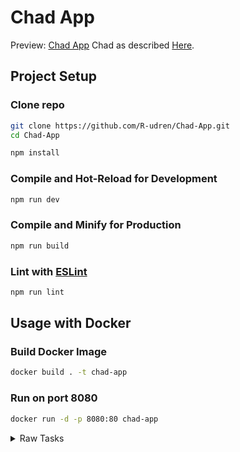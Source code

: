 # Chad App

Preview: [Chad App](https://chadapp.pages.dev/)
Chad as described [Here](https://en.wikipedia.org/wiki/Chad_(slang)).

## Project Setup

### Clone repo
```sh
git clone https://github.com/R-udren/Chad-App.git
cd Chad-App
```

```sh
npm install
```

### Compile and Hot-Reload for Development

```sh
npm run dev
```

### Compile and Minify for Production

```sh
npm run build
```

### Lint with [ESLint](https://eslint.org/)

```sh
npm run lint
```

## Usage with Docker

### Build Docker Image

```sh
docker build . -t chad-app
```

### Run on port 8080

```sh
docker run -d -p 8080:80 chad-app
```
<details>
  <summary>Raw Tasks</summary>

#### Task 1

Izveidot pamata HTML tīmekļa vietnes struktūru ar galveno sadaļu, galveni, kājeni, navigācijas izvēlni un dažiem
vienkāršiem elementiem.

* Galvene (`<header>`):
    * Pievieno galveni ar vietnes nosaukumu un navigācijas izvēlni, kas sastāv no saitēm uz **“Home”**, **“About”**, un
      **“Contact”** sadaļām.
* Galvenā sadaļa (`<main>`):
    * Izveido galveno sadaļu ar vienu vai diviem virsrakstiem (`<h1>`, `<h2>`), īsu tekstu (`<p>`), un vienu
      attēlu (`<img>`).
* Sānu josla (`<aside>`):
    * Pievieno sānu joslu ar īsu tekstu vai papildu informāciju, piemēram, saistītu rakstu sarakstu.
* Kājene (`<footer>`):
    * Izveido kājeni ar pamatinformāciju, piemēram, autortiesību paziņojumu, un sociālo tīklu saites.
* Piešķir stilu ar CSS (pēc izvēles):
    * Vari pievienot pamata CSS, lai stilizētu galveni, navigācijas joslu, galveno saturu, sānu joslu un kājeni. To var
      izdarīt vai nu pašā HTML failā, izmantojot `<style>`, vai izveidojot atsevišķu CSS failu.

#### Task 2

Uzdevums: Izveidot vienkāršu portfolio mājaslapu, izmantojot tikai HTML un CSS. Lapā jāiekļauj sadaļas par sevi,
prasmēm, projektu saraksts un kontaktinformācija.

* Izmanto HTML5 semantiskos elementus (`<header>`, `<nav>`, `<section>`, `<article>`, `<footer>`, utt.).

* Sadaļas:
    * Galvene (**Header**) ar tavu vārdu un navigācijas izvēlni.
    * Par mani (**About Me**) sadaļa, kurā ir īss apraksts par tevi, iespējams, ar tavu fotoattēlu.
    * Prasmes (**Skills**) sadaļa, kurā ir saraksts ar tavām prasmēm (izmanto CSS, lai prasmes attēlotu grafiski,
      piemēram,
      progress bar vai zvaigznes).
    * Projekti (**Projects**) sadaļa, kurā ir saraksts ar taviem projektiem. Katram projektam jābūt atsevišķam blokam ar
      nosaukumu, īsu aprakstu un saiti uz projektu.
    * Kontakti (**Contact**) sadaļa ar saziņas formu vai sociālo tīklu saitēm.
* Atbilstoša responsivitāte, lai lapa izskatītos labi gan uz lieliem, gan uz maziem ekrāniem (izmanto CSS media
  queries).
* Dizains:
    * Izmanto **Google Fonts**, lai pievienotu pielāgotus fontus.
    * Veido vienotu krāsu shēmu (vismaz divas galvenās krāsas).
    * Izmanto CSS pārveides un pārejas (`transform`, `transition`), lai pievienotu interaktīvus efektus (piemēram,
      mainās
      krāsa, kad kursors uzbrauc uz elementa).
    * Nodrošini, ka attēli un fonti ir pielāgoti dažādu ierīču izmēriem.

#### Task 3

Uzdevums: Karte (Card) ar hover efektiem

Izveido stilizētu kartiņu (card) izkārtojumu, kas mainās, kad lietotājs uz tās uzbrauc ar peli (hover efekti). Uzdevums
ir paredzēts, lai praktizētu CSS izkārtojumus, hover efektus, pārejas (transitions) un animācijas.

* Izvietojums:
    * Izveido lapu ar vismaz trim kartītēm, kas izvietotas rindā.
    * Izmanto **Flexbox** vai **CSS Grid**, lai sakārtotu kartītes horizontāli un nodrošinātu responsivitāti.
* Stilizēšana:
    * Katrā kartītē ir jābūt:
    * Attēlam (piemēram, produktu bilde vai cita vizuāla informācija).
    * Virsrakstam (piemēram, produkta nosaukums).
    * Aprakstam (īss teksts).
    * Poga (kas izskatās interaktīva).
* Hover efekts:
    * Kad lietotājs uzbrauc ar peli uz kartītes, tai ir jāveic vizuālas izmaiņas (piemēram, jāpaceļas no fona, jāmaina
      ēna vai jāveido krāsu pāreja).
    * Poga kartītes apakšā maina krāsu vai izmēru, kad lietotājs to hoverē.
* CSS pārejas un animācijas:
    * Pievieno CSS pārejas (`transition`) kartītei, lai hover efekti būtu gludi.
    * Pielieto keyframes animācijas, lai kartīte “paceltos” vai izveidotu kādu citu vizuālu efektu.

#### Task 4

* Navigācijas izvēlne:
    * Pievieno vienkāršu izvēlni lapas augšpusē.
    * Izmanto CSS izkārtojumu (piemēram, Flexbox vai inline-block), lai izveidotu horizontālu navigācijas joslu.
    * Hover efekts navigācijas elementiem (pārbraucot ar peli, mainās fona krāsa vai fonta krāsa).
* Kartiņas ar hover efektiem:
    * Kartiņas (Card) saglabā ar iepriekš norādītajiem hover efektiem, kuras maina izskatu, kad lietotājs uz tām uzbrauc
      ar peli.
* Responsivitāte:
    * Nodrošini, ka gan navigācijas izvēlne, gan kartītes ir responsīvas un labi izskatās dažādos ekrānos, piemēram,
      izmantojot media queries.
    * Navigācijas hover efekti:
    * Var pievienot krāsu pārejas vai animācijas navigācijas izvēlnes hover efektiem.

* Papildu uzdevumi:
    * Izvērsta stilizācija: Eksperimentē ar dažādām krāsu shēmām, piemēram, izmanto gradientus navigācijas fonam vai
      kartītēm.
    * Ikonas izvēlnē: Pievieno ikonu (piemēram, izmantojot **FontAwesome**) blakus katram izvēlnes elementam.
    * Dark mode: Pievieno CSS **Dark mode** versiju, kur mainās izvēlnes un kartīšu krāsas.

#### Task 5

* Pievieno Dropdown izvēlni:
    * Papildini esošo navigācijas izvēlni ar dropdown funkcionalitāti. Kad lietotājs pārbrauc ar peli pār izvēlnes
      elementu **“Services”**, jāparādās papildu apakšizvēlnei ar vairākām iespējām.
* Pievieno modālo logu (Modal):
    * Pievieno iespēju, ka, klikšķinot uz kartītes pogas (**“Learn More”**), atveras modālais logs, kurā ir detalizētāka
      informācija par kartiņas saturu.
* Pievieno animāciju hover efektam:
    * Pielieto CSS Keyframe animācijas, lai kartīšu hover efekti būtu vēl interesantāki. Piemēram, kartītes attēlam
      vajadzētu lēnām palielināties (_zoom-in_) vai mainīt izskatu.
* Pievieno gradientus un pārejas:
    * Pievieno CSS gradientus kartītēm vai pogām, kas vizuāli uzlabo dizainu. Izmanto gradientu pārejas uz pogām hover
      efektos, lai mainītu pogas krāsu.
* Izveido responsīvu hamburgera izvēlni:
    * Izveido hamburgera izvēlni, kas parādās mobilajās ierīcēs, aizstājot navigācijas joslu. Kad lietotājs klikšķina uz
      hamburgera ikonas, parādās izvelkamā izvēlne.
</details>
